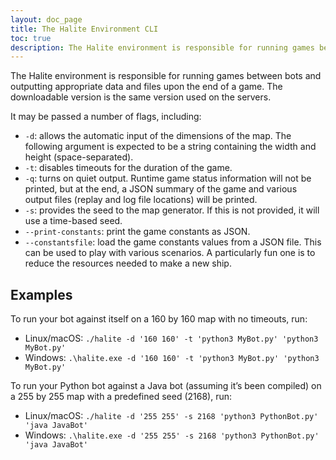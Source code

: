 ```yaml
---
layout: doc_page
title: The Halite Environment CLI
toc: true
description: The Halite environment is responsible for running games between bots and outputting appropriate data and files upon the end of a game.
---
```


The Halite environment is responsible for running games between bots and outputting appropriate data and files upon the end of a game. The downloadable version is the same version used on the servers.

It may be passed a number of flags, including:

- `-d`: allows the automatic input of the dimensions of the map. The following argument is expected to be a string containing the width and height (space-separated).
- `-t`: disables timeouts for the duration of the game.
- `-q`: turns on quiet output. Runtime game status information will not be printed, but at the end, a JSON summary of the game and various output files (replay and log file locations) will be printed.
- `-s`: provides the seed to the map generator. If this is not provided, it will use a time-based seed.
- `--print-constants`: print the game constants as JSON.
- `--constantsfile`: load the game constants values from a JSON file. This can be used to play with various scenarios. A particularly fun one is to reduce the resources needed to make a new ship.

## Examples

To run your bot against itself on a 160 by 160 map with no timeouts, run:

- Linux/macOS: `./halite -d '160 160' -t 'python3 MyBot.py' 'python3 MyBot.py'`
- Windows: `.\halite.exe -d '160 160' -t 'python3 MyBot.py' 'python3 MyBot.py'`

To run your Python bot against a Java bot (assuming it’s been compiled) on a 255 by 255 map with a predefined seed (2168), run:

- Linux/macOS: `./halite -d '255 255' -s 2168 'python3 PythonBot.py' 'java JavaBot'`
- Windows: `.\halite.exe -d '255 255' -s 2168 'python3 PythonBot.py' 'java JavaBot'`